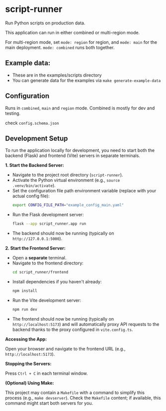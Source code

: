 # script-runner

Run Python scripts on production data.

This application can run in either combined or multi-region mode.

For multi-region mode, set `mode: region` for region, and `mode: main` for the main deployment. `mode: combined` runs both together.

## Example data:

- These are in the examples/scripts directory
- You can generate data for the examples via `make generate-example-data`

## Configuration

Runs in `combined`, `main` and `region` mode. Combined is mostly for dev and testing.

check `config.schema.json`

## Development Setup

To run the application locally for development, you need to start both the backend (Flask) and frontend (Vite) servers in separate terminals.

**1. Start the Backend Server:**

- Navigate to the project root directory (`script-runner`).
- Activate the Python virtual environment (e.g., `source .venv/bin/activate`).
- Set the configuration file path environment variable (replace with your actual config file):
  ```bash
  export CONFIG_FILE_PATH="example_config_main.yaml"
  ```
- Run the Flask development server:
  ```bash
  flask --app script_runner.app run
  ```
- The backend should now be running (typically on `http://127.0.0.1:5000`).

**2. Start the Frontend Server:**

- Open a **separate** terminal.
- Navigate to the frontend directory:
  ```bash
  cd script_runner/frontend
  ```
- Install dependencies if you haven't already:
  ```bash
  npm install
  ```
- Run the Vite development server:
  ```bash
  npm run dev
  ```
- The frontend should now be running (typically on `http://localhost:5173`) and will automatically proxy API requests to the backend thanks to the proxy configured in `vite.config.ts`.

**Accessing the App:**

Open your browser and navigate to the frontend URL (e.g., `http://localhost:5173`).

**Stopping the Servers:**

Press `Ctrl + C` in each terminal window.

**(Optional) Using Make:**

This project may contain a `Makefile` with a command to simplify this process (e.g., `make devserver`). Check the `Makefile` content; if available, this command might start both servers for you.
